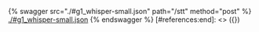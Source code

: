 [#references:start]: <> ({ "template": "openapi" })
{% swagger src="./#g1_whisper-small.json" path="/stt" method="post" %}
[./#g1_whisper-small.json](./#g1_whisper-small.json)
{% endswagger %}
[#references:end]: <> ({})